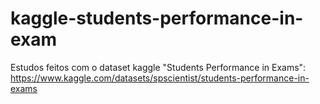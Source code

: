 # kaggle-students-performance-in-exam
Estudos feitos com o dataset kaggle "Students Performance in Exams": https://www.kaggle.com/datasets/spscientist/students-performance-in-exams

